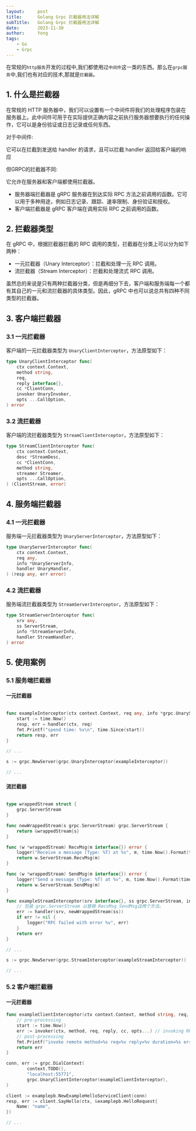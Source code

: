 ```yaml
---
layout: 	post
title: 	    Golang Grpc 拦截器用法详解 
subTitle:   Golang Grpc 拦截器用法详解
date: 		2023-11-30
author:     Yong
tags:
    - Go
    - Grpc
---
```


在常规的`http服务`开发的过程中,我们都使用过`中间件`这一类的东西。那么在`grpc服务`中,我们也有对应的技术,那就是`拦截器`。

## 1. 什么是拦截器
在常规的 HTTP 服务器中，我们可以设置有一个中间件将我们的处理程序包装在服务器上。此中间件可用于在实际提供正确内容之前执行服务器想要执行的任何操作，它可以是身份验证或日志记录或任何东西。

对于中间件:

它可以在拦截到发送给 handler 的请求，且可以拦截 handler 返回给客户端的响应

但GRPC的拦截器不同:

它允许在服务器和客户端都使用拦截器。

- 服务器端拦截器是 gRPC 服务器在到达实际 RPC 方法之前调用的函数。它可以用于多种用途，例如日志记录、跟踪、速率限制、身份验证和授权。
- 客户端拦截器是 gRPC 客户端在调用实际 RPC 之前调用的函数。

## 2. 拦截器类型
在 gRPC 中，根据拦截器拦截的 RPC 调用的类型，拦截器在分类上可以分为如下两种：

- 一元拦截器（Unary Interceptor）：拦截和处理一元 RPC 调用。
- 流拦截器（Stream Interceptor）：拦截和处理流式 RPC 调用。

虽然总的来说是只有两种拦截器分类，但是再细分下去，客户端和服务端每一个都有其自己的一元和流拦截器的具体类型。因此，gRPC 中也可以说总共有四种不同类型的拦截器。

## 3. 客户端拦截器
### 3.1 一元拦截器
客户端的一元拦截器类型为 `UnaryClientInterceptor`，方法原型如下：
```go
type UnaryClientInterceptor func(
    ctx context.Context, 
    method string, 
    req, 
    reply interface{}, 
    cc *ClientConn, 
    invoker UnaryInvoker, 
    opts ...CallOption,
) error
```

### 3.2 流拦截器
客户端的流拦截器类型为 `StreamClientInterceptor`，方法原型如下：
```go
type StreamClientInterceptor func(
    ctx context.Context, 
    desc *StreamDesc, 
    cc *ClientConn, 
    method string, 
    streamer Streamer, 
    opts ...CallOption,
) (ClientStream, error)
```

## 4. 服务端拦截器
### 4.1 一元拦截器
服务端一元拦截器类型为 `UnaryServerInterceptor`，方法原型如下：
```go
type UnaryServerInterceptor func(
    ctx context.Context, 
    req any, 
    info *UnaryServerInfo, 
    handler UnaryHandler,
) (resp any, err error)
```

### 4.2 流拦截器
服务端流拦截器类型为 `StreamServerInterceptor`，方法原型如下：
```go
type StreamServerInterceptor func(
    srv any, 
    ss ServerStream, 
    info *StreamServerInfo, 
    handler StreamHandler,
) error
```

## 5. 使用案例
### 5.1 服务端拦截器
#### 一元拦截器
```go

func exampleInterceptor(ctx context.Context, req any, info *grpc.UnaryServerInfo, handler grpc.UnaryHandler) (resp any, err error) {
	start := time.Now()
	resp, err = handler(ctx, req)
	fmt.Printf("spend time: %v\n", time.Since(start))
	return resp, err
}

// ...

s := grpc.NewServer(grpc.UnaryInterceptor(exampleInterceptor))

// ...

```

#### 流拦截器
```go

type wrappedStream struct {
	grpc.ServerStream
}

func newWrappedStream(s grpc.ServerStream) grpc.ServerStream {
	return &wrappedStream{s}
}

func (w *wrappedStream) RecvMsg(m interface{}) error {
	logger("Receive a message (Type: %T) at %s", m, time.Now().Format(time.RFC3339))
	return w.ServerStream.RecvMsg(m)
}

func (w *wrappedStream) SendMsg(m interface{}) error {
	logger("Send a message (Type: %T) at %v", m, time.Now().Format(time.RFC3339))
	return w.ServerStream.SendMsg(m)
}

func exampleStreamInterceptor(srv interface{}, ss grpc.ServerStream, info *grpc.StreamServerInfo, handler grpc.StreamHandler) error {
	// 包装 grpc.ServerStream 以替换 RecvMsg SendMsg这两个方法。
	err := handler(srv, newWrappedStream(ss))
	if err != nil {
		logger("RPC failed with error %v", err)
	}
	return err
}

// ...

s := grpc.NewServer(grpc.StreamInterceptor(exampleStreamInterceptor))

// ...

```

### 5.2 客户端拦截器
#### 一元拦截器
```go
func exampleClientInterceptor(ctx context.Context, method string, req, reply any, cc *grpc.ClientConn, invoker grpc.UnaryInvoker, opts ...grpc.CallOption) error {
	// pre-processing
	start := time.Now()
	err := invoker(ctx, method, req, reply, cc, opts...) // invoking RPC method
	// post-processing
	fmt.Printf("invoke remote method=%s req=%v reply=%v duration=%s error=%v\n", method, req, reply, time.Since(start), err)
	return err
}

conn, err := grpc.DialContext(
		context.TODO(),
		"localhost:55771",
		grpc.UnaryClientInterceptor(exampleClientInterceptor),
)

client := examplepb.NewExampleHelloServiceClient(conn)
resp, err := client.SayHello(ctx, &examplepb.HelloRequest{
	Name: "name",
})

// ...
```
